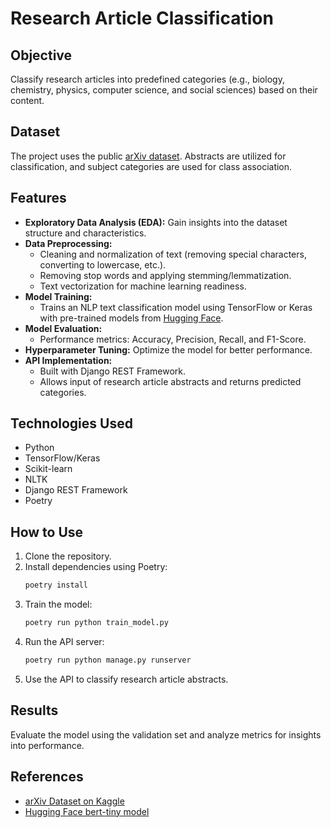 # Research Article Classification

## Objective
Classify research articles into predefined categories (e.g., biology, chemistry, physics, computer science, and social sciences) based on their content.

## Dataset
The project uses the public [arXiv dataset](https://www.kaggle.com/datasets/Cornell-University/arxiv). Abstracts are utilized for classification, and subject categories are used for class association.

## Features
- **Exploratory Data Analysis (EDA):** Gain insights into the dataset structure and characteristics.
- **Data Preprocessing:**
  - Cleaning and normalization of text (removing special characters, converting to lowercase, etc.).
  - Removing stop words and applying stemming/lemmatization.
  - Text vectorization for machine learning readiness.
- **Model Training:**
  - Trains an NLP text classification model using TensorFlow or Keras with pre-trained models from [Hugging Face](https://huggingface.co/models?library=tf&language=en&license=license:apache-2.0&sort=downloads&search=bert-base).
- **Model Evaluation:**
  - Performance metrics: Accuracy, Precision, Recall, and F1-Score.
- **Hyperparameter Tuning:** Optimize the model for better performance.
- **API Implementation:**
  - Built with Django REST Framework.
  - Allows input of research article abstracts and returns predicted categories.

## Technologies Used
- Python
- TensorFlow/Keras
- Scikit-learn
- NLTK
- Django REST Framework
- Poetry

## How to Use
1. Clone the repository.
2. Install dependencies using Poetry:
   ```bash
   poetry install
   ```
3. Train the model:
   ```bash
   poetry run python train_model.py
   ```
4. Run the API server:
   ```bash
   poetry run python manage.py runserver
   ```
5. Use the API to classify research article abstracts.

## Results
Evaluate the model using the validation set and analyze metrics for insights into performance.

## References
- [arXiv Dataset on Kaggle](https://www.kaggle.com/datasets/Cornell-University/arxiv)
- [Hugging Face bert-tiny model](https://huggingface.co/prajjwal1/bert-tiny)
